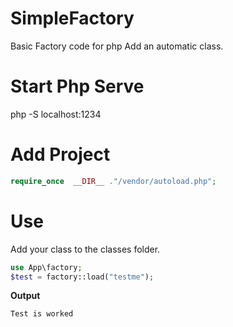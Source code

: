 # SimpleFactory
Basic Factory code for php 
Add an automatic class.

# Start Php Serve
php -S localhost:1234

# Add Project

```php
require_once  __DIR__ ."/vendor/autoload.php";
```

# Use
Add your class to the classes folder.
```php
use App\factory;
$test = factory::load("testme");
```
**Output**

`Test is worked`




